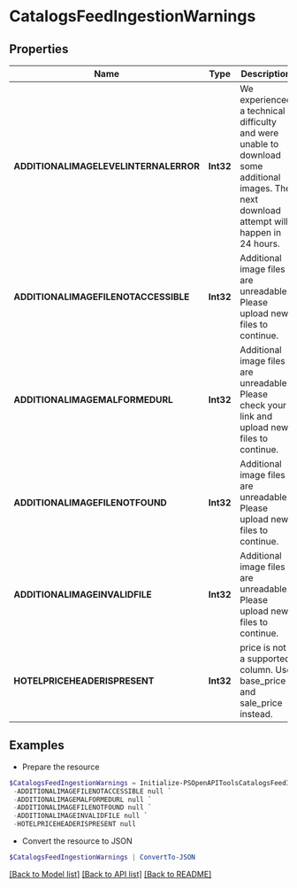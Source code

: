 # CatalogsFeedIngestionWarnings
## Properties

Name | Type | Description | Notes
------------ | ------------- | ------------- | -------------
**ADDITIONALIMAGELEVELINTERNALERROR** | **Int32** | We experienced a technical difficulty and were unable to download some additional images. The next download attempt will happen in 24 hours. | [optional] 
**ADDITIONALIMAGEFILENOTACCESSIBLE** | **Int32** | Additional image files are unreadable. Please upload new files to continue. | [optional] 
**ADDITIONALIMAGEMALFORMEDURL** | **Int32** | Additional image files are unreadable. Please check your link and upload new files to continue. | [optional] 
**ADDITIONALIMAGEFILENOTFOUND** | **Int32** | Additional image files are unreadable. Please upload new files to continue. | [optional] 
**ADDITIONALIMAGEINVALIDFILE** | **Int32** | Additional image files are unreadable. Please upload new files to continue. | [optional] 
**HOTELPRICEHEADERISPRESENT** | **Int32** | price is not a supported column. Use base_price and sale_price instead. | [optional] 

## Examples

- Prepare the resource
```powershell
$CatalogsFeedIngestionWarnings = Initialize-PSOpenAPIToolsCatalogsFeedIngestionWarnings  -ADDITIONALIMAGELEVELINTERNALERROR null `
 -ADDITIONALIMAGEFILENOTACCESSIBLE null `
 -ADDITIONALIMAGEMALFORMEDURL null `
 -ADDITIONALIMAGEFILENOTFOUND null `
 -ADDITIONALIMAGEINVALIDFILE null `
 -HOTELPRICEHEADERISPRESENT null
```

- Convert the resource to JSON
```powershell
$CatalogsFeedIngestionWarnings | ConvertTo-JSON
```

[[Back to Model list]](../README.md#documentation-for-models) [[Back to API list]](../README.md#documentation-for-api-endpoints) [[Back to README]](../README.md)

